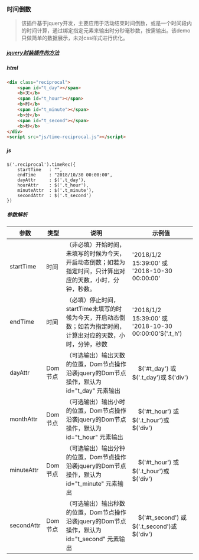 ### 时间倒数
> 该插件基于jquery开发，主要应用于活动结束时间倒数，或是一个时间段内的时间计算，通过绑定指定元素来输出时分秒毫秒数，按需输出。该demo只做简单的数据展示，未对css样式进行优化。

##### [jquery封装插件的方法](http://blog.csdn.net/osdfhv/article/details/53185914)

##### html
```html
<div class="reciprocal">
	<span id="t_day"></span>
	<b>天</b>
	<span id="t_hour"></span>
	<b>时</b>
	<span id="t_minute"></span>
	<b>分</b>
	<span id="t_second"></span>
	<b>秒</b>
</div>
<script src="js/time-reciprocal.js"></script>
```

##### js
```
$('.reciprocal').timeRec({
	startTime	: "",
	endTime  	: "2018/10/30 00:00:00",
	dayAttr  	: $('.t_day'),
	hourAttr  	: $('.t_hour'),
	minuteAttr  : $('.t_minute'),
	secondAttr  : $('.t_second')
})
```
##### 参数解析
参数 | 类型 |说明 | 示例值
---|---|---|---
startTime | 时间 | （非必填）开始时间，未填写的时候为今天，开启动态倒数；如若为指定时间，只计算出对应的天数，小时，分钟，秒数。| '2018/1/2 15:39:00' 或 '2018-10-30 00:00:00'
endTime   | 时间 | （必填）停止时间，startTime未填写的时候为今天，开启动态倒数；如若为指定时间，计算出对应的天数，小时，分钟，秒数 | '2018/1/2 15:39:00' 或 '2018-10-30 00:00:00'$('.t_h')
dayAttr   | Dom节点 | （可选输出）输出天数的位置，Dom节点操作沿袭jquery的Dom节点操作，默认为 id="t_day" 元素输出 |　$('#t_day') 或 $('.t_day')或 $('div')
monthAttr   | Dom节点 | （可选输出）输出小时的位置，Dom节点操作沿袭jquery的Dom节点操作，默认为 id="t_hour" 元素输出 |　$('#t_hour') 或 $('.t_hour')或 $('div')
minuteAttr   | Dom节点 | （可选输出）输出分钟的位置，Dom节点操作沿袭jquery的Dom节点操作，默认为 id="t_minute" 元素输出 |　$('#t_hour') 或 $('.t_hour')或 $('div')
secondAttr   | Dom节点 | （可选输出）输出秒数的位置，Dom节点操作沿袭jquery的Dom节点操作，默认为 id="t_second" 元素输出 |　$('#t_second') 或 $('.t_second')或 $('div')